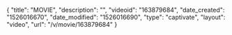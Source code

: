 {
    "title": "MOVIE",
    "description": "",
    "videoid": "163879684",
    "date_created": "1526016670",
    "date_modified": "1526016690",
    "type": "captivate",
    "layout": "video",
    "url": "\/v\/movie\/163879684"
}